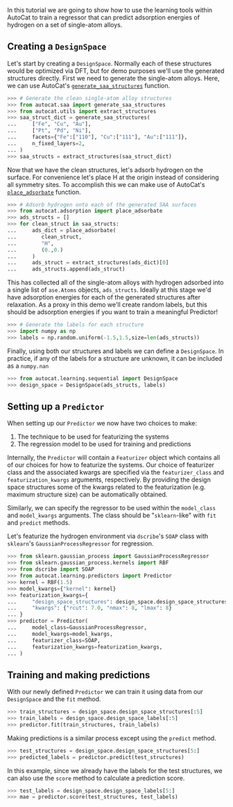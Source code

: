 In this tutorial we are going to show how to use the learning tools within 
AutoCat to train a regressor that can predict adsorption energies of hydrogen 
on a set of single-atom alloys.

## Creating a `DesignSpace`

Let's start by creating a `DesignSpace`. Normally each of these 
structures would be optimized via DFT, but for demo purposes 
we'll use the generated structures directly. First we need to generate the single-atom 
alloys. Here, we can use AutoCat's 
[`generate_saa_structures`](../API/Structure_Generation/saa.md#autocat.saa.generate_saa_structures) 
function. 

```py
>>> # Generate the clean single-atom alloy structures
>>> from autocat.saa import generate_saa_structures
>>> from autocat.utils import extract_structures
>>> saa_struct_dict = generate_saa_structures(
...     ["Fe", "Cu", "Au"],
...     ["Pt", "Pd", "Ni"],
...     facets={"Fe":["110"], "Cu":["111"], "Au":["111"]},
...     n_fixed_layers=2,
... )
>>> saa_structs = extract_structures(saa_struct_dict)
```

Now that we have the clean structures, let's adsorb hydrogen on the surface. 
For convenience let's place H at the origin instead of considering all symmetry sites. 
To accomplish this we can make use of AutoCat's 
[`place_adsorbate`](../API/Structure_Generation/adsorption.md#autocat.adsorption.place_adsorbate)
function.

```py
>>> # Adsorb hydrogen onto each of the generated SAA surfaces
>>> from autocat.adsorption import place_adsorbate
>>> ads_structs = []
>>> for clean_struct in saa_structs:
...     ads_dict = place_adsorbate(
...        clean_struct,
...        "H",
...        (0.,0.)
...     )
...     ads_struct = extract_structures(ads_dict)[0]
...     ads_structs.append(ads_struct)
```

This has collected all of the single-atom alloys with hydrogen adsorbed into 
a single list of `ase.Atoms` objects, `ads_structs`. Ideally at this stage we'd have 
adsorption energies for each of the generated structures after relaxation. As a proxy 
in this demo we'll create random labels, but this should be adsorption energies if you 
want to train a meaningful Predictor!

```py
>>> # Generate the labels for each structure
>>> import numpy as np
>>> labels = np.random.uniform(-1.5,1.5,size=len(ads_structs))
```

Finally, using both our structures and labels we can define a `DesignSpace`. In practice, 
if any of the labels for a structure are unknown, it can be included as a `numpy.nan` 

```py
>>> from autocat.learning.sequential import DesignSpace
>>> design_space = DesignSpace(ads_structs, labels)
```

## Setting up a `Predictor`

When setting up our `Predictor` we now have two choices to make:

1. The technique to be used for featurizing the systems
2. The regression model to be used for training and predictions

Internally, the `Predictor` will contain a `Featurizer` object which contains all of 
our choices for how to featurize the systems. Our choice of featurizer class and 
the associated kwargs are specified via the `featurizer_class` and 
`featurization_kwargs` arguments, respectively. By providing the design space structures 
some of the kwargs related to the featurization (e.g. maximum structure size) can be 
automatically obtained.

Similarly, we can specify the regressor to be used within the `model_class` and 
`model_kwargs` arguments. The class should be "`sklearn`-like" with `fit` and 
`predict` methods.

Let's featurize the hydrogen environment via `dscribe`'s `SOAP` class with 
`sklearn`'s `GaussianProcessRegressor` for regression.

```py
>>> from sklearn.gaussian_process import GaussianProcessRegressor
>>> from sklearn.gaussian_process.kernels import RBF
>>> from dscribe import SOAP
>>> from autocat.learning.predictors import Predictor
>>> kernel = RBF(1.5)
>>> model_kwargs={"kernel": kernel}
>>> featurization_kwargs={
...     "design_space_structures": design_space.design_space_structures,
...     "kwargs": {"rcut": 7.0, "nmax": 8, "lmax": 8}
... }
>>> predictor = Predictor(
...     model_class=GaussianProcessRegressor,
...     model_kwargs=model_kwargs,
...     featurizer_class=SOAP,
...     featurization_kwargs=featurization_kwargs,
... )
```

## Training and making predictions

With our newly defined `Predictor` we can train it using data from our 
`DesignSpace` and the `fit` method.

```py
>>> train_structures = design_space.design_space_structures[:5]
>>> train_labels = design_space.design_space_labels[:5]
>>> predictor.fit(train_structures, train_labels)
```

Making predictions is a similar process except using the `predict` method.

```py
>>> test_structures = design_space.design_space_structures[5:]
>>> predicted_labels = predictor.predict(test_structures)
```

In this example, since we already have the labels for the test structures, we can 
also use the `score` method to calculate a prediction score.

```py
>>> test_labels = design_space.design_space_labels[5:]
>>> mae = predictor.score(test_structures, test_labels)
```
